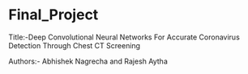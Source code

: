# Final_Project

Title:-Deep Convolutional Neural Networks For
Accurate Coronavirus Detection
Through Chest CT Screening

Authors:-
Abhishek Nagrecha and Rajesh Aytha

